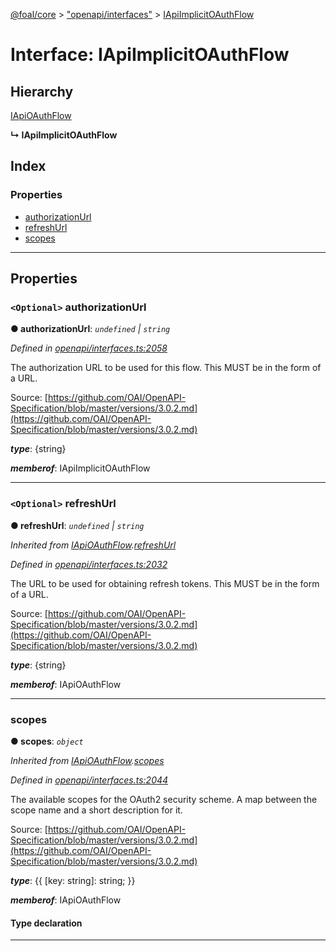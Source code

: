 [@foal/core](../README.md) > ["openapi/interfaces"](../modules/_openapi_interfaces_.md) > [IApiImplicitOAuthFlow](../interfaces/_openapi_interfaces_.iapiimplicitoauthflow.md)

# Interface: IApiImplicitOAuthFlow

## Hierarchy

 [IApiOAuthFlow](_openapi_interfaces_.iapioauthflow.md)

**↳ IApiImplicitOAuthFlow**

## Index

### Properties

* [authorizationUrl](_openapi_interfaces_.iapiimplicitoauthflow.md#authorizationurl)
* [refreshUrl](_openapi_interfaces_.iapiimplicitoauthflow.md#refreshurl)
* [scopes](_openapi_interfaces_.iapiimplicitoauthflow.md#scopes)

---

## Properties

<a id="authorizationurl"></a>

### `<Optional>` authorizationUrl

**● authorizationUrl**: *`undefined` \| `string`*

*Defined in [openapi/interfaces.ts:2058](https://github.com/FoalTS/foal/blob/aac11366/packages/core/src/openapi/interfaces.ts#L2058)*

The authorization URL to be used for this flow. This MUST be in the form of a URL.

Source: [https://github.com/OAI/OpenAPI-Specification/blob/master/versions/3.0.2.md](https://github.com/OAI/OpenAPI-Specification/blob/master/versions/3.0.2.md)

*__type__*: {string}

*__memberof__*: IApiImplicitOAuthFlow

___
<a id="refreshurl"></a>

### `<Optional>` refreshUrl

**● refreshUrl**: *`undefined` \| `string`*

*Inherited from [IApiOAuthFlow](_openapi_interfaces_.iapioauthflow.md).[refreshUrl](_openapi_interfaces_.iapioauthflow.md#refreshurl)*

*Defined in [openapi/interfaces.ts:2032](https://github.com/FoalTS/foal/blob/aac11366/packages/core/src/openapi/interfaces.ts#L2032)*

The URL to be used for obtaining refresh tokens. This MUST be in the form of a URL.

Source: [https://github.com/OAI/OpenAPI-Specification/blob/master/versions/3.0.2.md](https://github.com/OAI/OpenAPI-Specification/blob/master/versions/3.0.2.md)

*__type__*: {string}

*__memberof__*: IApiOAuthFlow

___
<a id="scopes"></a>

###  scopes

**● scopes**: *`object`*

*Inherited from [IApiOAuthFlow](_openapi_interfaces_.iapioauthflow.md).[scopes](_openapi_interfaces_.iapioauthflow.md#scopes)*

*Defined in [openapi/interfaces.ts:2044](https://github.com/FoalTS/foal/blob/aac11366/packages/core/src/openapi/interfaces.ts#L2044)*

The available scopes for the OAuth2 security scheme. A map between the scope name and a short description for it.

Source: [https://github.com/OAI/OpenAPI-Specification/blob/master/versions/3.0.2.md](https://github.com/OAI/OpenAPI-Specification/blob/master/versions/3.0.2.md)

*__type__*: {{ \[key: string\]: string; }}

*__memberof__*: IApiOAuthFlow

#### Type declaration

[key: `string`]: `string`

___

